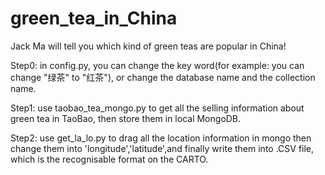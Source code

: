 # green_tea_in_China
Jack Ma will tell you which kind of green teas are popular in China!

Step0: in config.py, you can change the key word(for example: you can change "绿茶" to "红茶"), or change the database name and the collection name. 

Step1: use taobao_tea_mongo.py to get all the selling information about green tea in TaoBao, then store them in local MongoDB.

Step2: use get_la_lo.py to drag all the location information in mongo then change them into 'longitude','latitude',and finally write them into .CSV file, which is the recognisable format on the CARTO.
